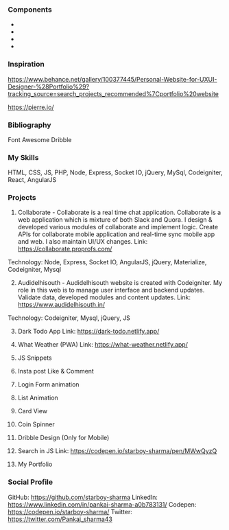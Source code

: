 ### Components

- <Welcome />
- <About />
- <RecentWork />
- <Contact />

### Inspiration

https://www.behance.net/gallery/100377445/Personal-Website-for-UXUI-Designer-%28Portfolio%29?tracking_source=search_projects_recommended%7Cportfolio%20website

https://pierre.io/

### Bibliography

Font Awesome
Dribble

### My Skills

HTML, CSS, JS, PHP, Node, Express, Socket IO, jQuery, MySql, Codeigniter, React, AngularJS

### Projects

1. Collaborate - Collaborate is a real time chat application. Collaborate is a web application which is mixture of both Slack and Quora. I design & developed various modules of collaborate and implement logic. Create APIs for collaborate mobile application and real-time sync mobile app and web. I also maintain UI/UX changes.
   Link: https://collaborate.proprofs.com/

Technology: Node, Express, Socket IO, AngularJS, jQuery, Materialize, Codeigniter, Mysql

2. Audidelhisouth - Audidelhisouth website is created with Codeigniter. My role in this web is to manage user interface and backend updates. Validate data, developed modules and content updates.
   Link: https://www.audidelhisouth.in/

Technology: Codeigniter, Mysql, jQuery, JS

3. Dark Todo App
   Link: https://dark-todo.netlify.app/

4. What Weather (PWA)
   Link: https://what-weather.netlify.app/

5. JS Snippets

6. Insta post Like & Comment

7. Login Form animation

8. List Animation

9. Card View

10. Coin Spinner

11. Dribble Design (Only for Mobile)

12. Search in JS
    Link: https://codepen.io/starboy-sharma/pen/MWwQyzQ

13. My Portfolio

### Social Profile

GitHub: https://github.com/starboy-sharma
LinkedIn: https://www.linkedin.com/in/pankaj-sharma-a0b783131/
Codepen: https://codepen.io/starboy-sharma/
Twitter: https://twitter.com/Pankaj_sharma43
